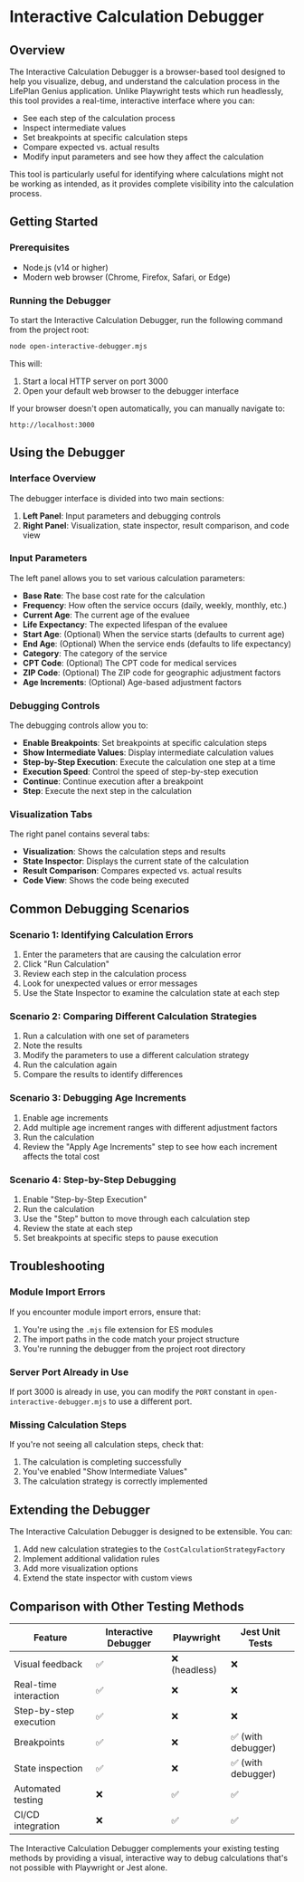 # Interactive Calculation Debugger

## Overview

The Interactive Calculation Debugger is a browser-based tool designed to help you visualize, debug, and understand the calculation process in the LifePlan Genius application. Unlike Playwright tests which run headlessly, this tool provides a real-time, interactive interface where you can:

- See each step of the calculation process
- Inspect intermediate values
- Set breakpoints at specific calculation steps
- Compare expected vs. actual results
- Modify input parameters and see how they affect the calculation

This tool is particularly useful for identifying where calculations might not be working as intended, as it provides complete visibility into the calculation process.

## Getting Started

### Prerequisites

- Node.js (v14 or higher)
- Modern web browser (Chrome, Firefox, Safari, or Edge)

### Running the Debugger

To start the Interactive Calculation Debugger, run the following command from the project root:

```bash
node open-interactive-debugger.mjs
```

This will:
1. Start a local HTTP server on port 3000
2. Open your default web browser to the debugger interface

If your browser doesn't open automatically, you can manually navigate to:
```
http://localhost:3000
```

## Using the Debugger

### Interface Overview

The debugger interface is divided into two main sections:

1. **Left Panel**: Input parameters and debugging controls
2. **Right Panel**: Visualization, state inspector, result comparison, and code view

### Input Parameters

The left panel allows you to set various calculation parameters:

- **Base Rate**: The base cost rate for the calculation
- **Frequency**: How often the service occurs (daily, weekly, monthly, etc.)
- **Current Age**: The current age of the evaluee
- **Life Expectancy**: The expected lifespan of the evaluee
- **Start Age**: (Optional) When the service starts (defaults to current age)
- **End Age**: (Optional) When the service ends (defaults to life expectancy)
- **Category**: The category of the service
- **CPT Code**: (Optional) The CPT code for medical services
- **ZIP Code**: (Optional) The ZIP code for geographic adjustment factors
- **Age Increments**: (Optional) Age-based adjustment factors

### Debugging Controls

The debugging controls allow you to:

- **Enable Breakpoints**: Set breakpoints at specific calculation steps
- **Show Intermediate Values**: Display intermediate calculation values
- **Step-by-Step Execution**: Execute the calculation one step at a time
- **Execution Speed**: Control the speed of step-by-step execution
- **Continue**: Continue execution after a breakpoint
- **Step**: Execute the next step in the calculation

### Visualization Tabs

The right panel contains several tabs:

- **Visualization**: Shows the calculation steps and results
- **State Inspector**: Displays the current state of the calculation
- **Result Comparison**: Compares expected vs. actual results
- **Code View**: Shows the code being executed

## Common Debugging Scenarios

### Scenario 1: Identifying Calculation Errors

1. Enter the parameters that are causing the calculation error
2. Click "Run Calculation"
3. Review each step in the calculation process
4. Look for unexpected values or error messages
5. Use the State Inspector to examine the calculation state at each step

### Scenario 2: Comparing Different Calculation Strategies

1. Run a calculation with one set of parameters
2. Note the results
3. Modify the parameters to use a different calculation strategy
4. Run the calculation again
5. Compare the results to identify differences

### Scenario 3: Debugging Age Increments

1. Enable age increments
2. Add multiple age increment ranges with different adjustment factors
3. Run the calculation
4. Review the "Apply Age Increments" step to see how each increment affects the total cost

### Scenario 4: Step-by-Step Debugging

1. Enable "Step-by-Step Execution"
2. Run the calculation
3. Use the "Step" button to move through each calculation step
4. Review the state at each step
5. Set breakpoints at specific steps to pause execution

## Troubleshooting

### Module Import Errors

If you encounter module import errors, ensure that:

1. You're using the `.mjs` file extension for ES modules
2. The import paths in the code match your project structure
3. You're running the debugger from the project root directory

### Server Port Already in Use

If port 3000 is already in use, you can modify the `PORT` constant in `open-interactive-debugger.mjs` to use a different port.

### Missing Calculation Steps

If you're not seeing all calculation steps, check that:

1. The calculation is completing successfully
2. You've enabled "Show Intermediate Values"
3. The calculation strategy is correctly implemented

## Extending the Debugger

The Interactive Calculation Debugger is designed to be extensible. You can:

1. Add new calculation strategies to the `CostCalculationStrategyFactory`
2. Implement additional validation rules
3. Add more visualization options
4. Extend the state inspector with custom views

## Comparison with Other Testing Methods

| Feature | Interactive Debugger | Playwright | Jest Unit Tests |
|---------|---------------------|------------|-----------------|
| Visual feedback | ✅ | ❌ (headless) | ❌ |
| Real-time interaction | ✅ | ❌ | ❌ |
| Step-by-step execution | ✅ | ❌ | ❌ |
| Breakpoints | ✅ | ❌ | ✅ (with debugger) |
| State inspection | ✅ | ❌ | ✅ (with debugger) |
| Automated testing | ❌ | ✅ | ✅ |
| CI/CD integration | ❌ | ✅ | ✅ |

The Interactive Calculation Debugger complements your existing testing methods by providing a visual, interactive way to debug calculations that's not possible with Playwright or Jest alone.
